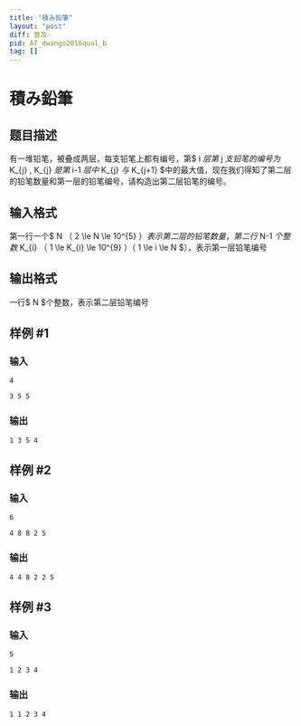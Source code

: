 ```yaml
---
title: "積み鉛筆"
layout: "post"
diff: 普及-
pid: AT_dwango2016qual_b
tag: []
---
```


# 積み鉛筆

## 题目描述

有一堆铅笔，被叠成两层，每支铅笔上都有编号，第$ i $层第$ j $支铅笔的编号为$ K_{j} $,$ K_{j} $是第$ i-1 $层中$ K_{j} $与$ K_{j+1} $中的最大值，现在我们得知了第二层的铅笔数量和第一层的铅笔编号，请构造出第二层铅笔的编号。

## 输入格式

第一行一个$ N $（$ 2 \le N \le 10^{5} $）表示第二层的铅笔数量，第二行$ N-1 $个整数$ K_{i} $（$ 1 \le K_{i} \le 10^{9} $）（$ 1 \le i \le N $），表示第一层铅笔编号

## 输出格式

一行$ N $个整数，表示第二层铅笔编号

## 样例 #1

### 输入

```
4
3 5 5
```

### 输出

```
1 3 5 4
```

## 样例 #2

### 输入

```
6
4 8 8 2 5
```

### 输出

```
4 4 8 2 2 5
```

## 样例 #3

### 输入

```
5
1 2 3 4
```

### 输出

```
1 1 2 3 4
```

